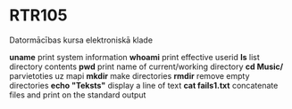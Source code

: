# RTR105
Datormācības kursa elektroniskā klade

**uname** print system information
**whoami** print effective userid
**ls** list directory contents
**pwd** print name of current/working directory
**cd Music/** parvietoties uz mapi
**mkdir** make directories
**rmdir** remove empty directories
**echo "Teksts"** display a line of text
**cat fails1.txt** concatenate files and print on the standard output
